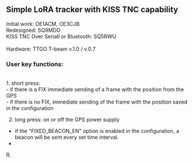 <h2>Simple LoRA tracker with KISS TNC capability</h2>

Initial work: OE1ACM, OE3CJB<br>
Redesigned: SQ9MDD<br>
KISS TNC Over Seriall or Bluetooth: SQ5RWU<br><br>
Hardware: TTGO T-beam v.1.0 / v.0.7

<h3>User key functions:</h3>
<br>
1. short press:<br>
- if there is a FIX immediate sending of a frame with the position from the GPS<br>
- if there is no FIX, immediate sending of the frame with the position saved in the configuration<br>

2. long press: on or off the GPS power supply<br>
- if the "FIXED_BEACON_EN" option is enabled in the configuration, a beacon will be sent every set time interval.<br>
- 

R.
